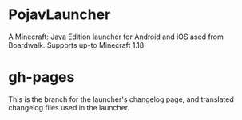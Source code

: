 # PojavLauncher
A Minecraft: Java Edition launcher for Android and iOS ased from Boardwalk. Supports up-to Minecraft 1.18

# gh-pages
This is the branch for the launcher's changelog page, and translated changelog files used in the launcher.
